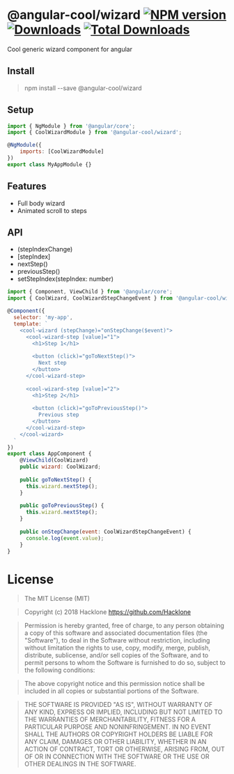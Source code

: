 [npm-url]: https://npmjs.org/package/@angular-cool/wizard
[npm-image]: https://img.shields.io/npm/v/@angular-cool/wizard.svg
[downloads-image]: https://img.shields.io/npm/dm/@angular-cool/wizard.svg
[total-downloads-image]: https://img.shields.io/npm/dt/@angular-cool/wizard.svg

# @angular-cool/wizard [![NPM version][npm-image]][npm-url] [![Downloads][downloads-image]][npm-url]  [![Total Downloads][total-downloads-image]][npm-url]
Cool generic wizard component for angular

## Install 
> npm install --save @angular-cool/wizard

## Setup
```javascript
import { NgModule } from '@angular/core';
import { CoolWizardModule } from '@angular-cool/wizard';

@NgModule({
    imports: [CoolWizardModule]
})
export class MyAppModule {}
```

## Features

- Full body wizard
- Animated scroll to steps

## API
- \(stepIndexChange\)
- [stepIndex]
- nextStep()
- previousStep()
- setStepIndex(stepIndex: number)

```javascript
import { Component, ViewChild } from '@angular/core';
import { CoolWizard, CoolWizardStepChangeEvent } from '@angular-cool/wizard';

@Component({
  selector: 'my-app',
  template: `
    <cool-wizard (stepChange)="onStepChange($event)">
      <cool-wizard-step [value]="1">
        <h1>Step 1</h1>
        
        <button (click)="goToNextStep()">
          Next step
        </button>
      </cool-wizard-step>
      
      <cool-wizard-step [value]="2">
        <h1>Step 2</h1>
        
        <button (click)="goToPreviousStep()">
          Previous step
        </button>
      </cool-wizard-step>
    </cool-wizard>
  `
})
export class AppComponent {    
    @ViewChild(CoolWizard)
    public wizard: CoolWizard;
    
    public goToNextStep() {
      this.wizard.nextStep();
    }
    
    public goToPreviousStep() {
      this.wizard.nextStep();
    }
    
    public onStepChange(event: CoolWizardStepChangeEvent) {
      console.log(event.value);
    }
}
```

# License
> The MIT License (MIT)

> Copyright (c) 2018 Hacklone
> https://github.com/Hacklone

> Permission is hereby granted, free of charge, to any person obtaining a copy
> of this software and associated documentation files (the "Software"), to deal
> in the Software without restriction, including without limitation the rights
> to use, copy, modify, merge, publish, distribute, sublicense, and/or sell
> copies of the Software, and to permit persons to whom the Software is
> furnished to do so, subject to the following conditions:

> The above copyright notice and this permission notice shall be included in all
> copies or substantial portions of the Software.

> THE SOFTWARE IS PROVIDED "AS IS", WITHOUT WARRANTY OF ANY KIND, EXPRESS OR
> IMPLIED, INCLUDING BUT NOT LIMITED TO THE WARRANTIES OF MERCHANTABILITY,
> FITNESS FOR A PARTICULAR PURPOSE AND NONINFRINGEMENT. IN NO EVENT SHALL THE
> AUTHORS OR COPYRIGHT HOLDERS BE LIABLE FOR ANY CLAIM, DAMAGES OR OTHER
> LIABILITY, WHETHER IN AN ACTION OF CONTRACT, TORT OR OTHERWISE, ARISING FROM,
> OUT OF OR IN CONNECTION WITH THE SOFTWARE OR THE USE OR OTHER DEALINGS IN THE
> SOFTWARE.
